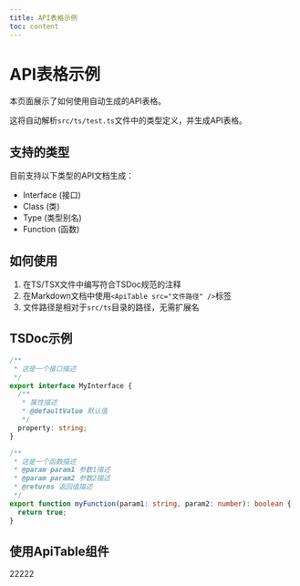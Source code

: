 ```yaml
---
title: API表格示例
toc: content
---
```


# API表格示例

本页面展示了如何使用自动生成的API表格。

这将自动解析`src/ts/test.ts`文件中的类型定义，并生成API表格。

## 支持的类型

目前支持以下类型的API文档生成：

- Interface (接口)
- Class (类)
- Type (类型别名)
- Function (函数)

## 如何使用

1. 在TS/TSX文件中编写符合TSDoc规范的注释
2. 在Markdown文档中使用`<ApiTable src="文件路径" />`标签
3. 文件路径是相对于`src/ts`目录的路径，无需扩展名

## TSDoc示例

```ts
/**
 * 这是一个接口描述
 */
export interface MyInterface {
  /**
   * 属性描述
   * @defaultValue 默认值
   */
  property: string;
}

/**
 * 这是一个函数描述
 * @param param1 参数1描述
 * @param param2 参数2描述
 * @returns 返回值描述
 */
export function myFunction(param1: string, param2: number): boolean {
  return true;
}
``` 

## 使用ApiTable组件

<ApiTable src="index" id="MuggleInterface"></ApiTable>

22222

